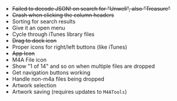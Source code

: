 - ~~Failed to decode JSON! on search for "Unwell", also "Treasure"~~
- ~~Crash when clicking the column headers~~
- Sorting for search results
- Give it an open menu
- Cycle through iTunes library files
- ~~Drag to dock icon~~
- Proper icons for right/left buttons (like iTunes)
- ~~App Icon~~
- M4A File icon
- Show "1 of 14" and so on when multiple files are dropped
- Get navigation buttons working
- Handle non-m4a files being dropped
- Artwork selection
- Artwork saving (requires updates to `M4ATools`)
